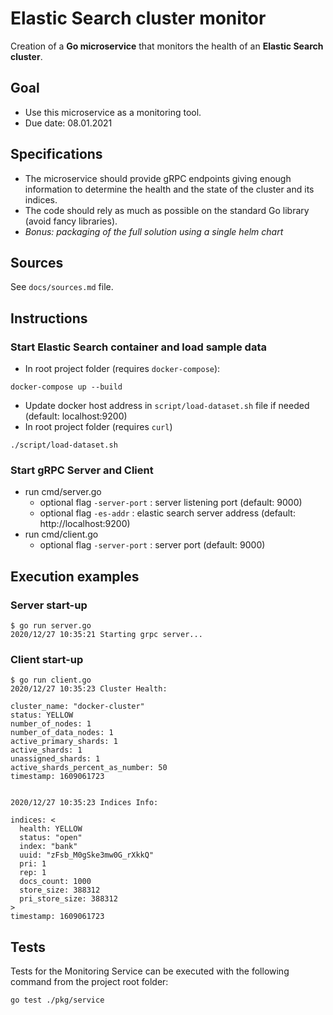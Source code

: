 # Elastic Search cluster monitor

Creation of a **Go microservice** that monitors the health of an **Elastic Search cluster**.

## Goal

- Use this microservice as a monitoring tool.
- Due date: 08.01.2021

## Specifications

- The microservice should provide gRPC endpoints giving enough information to determine the health and the state of the cluster and its indices.
- The code should rely as much as possible on the standard Go library (avoid fancy libraries).
- *Bonus: packaging of the full solution using a single helm chart*

## Sources

See `docs/sources.md` file.

## Instructions

### Start Elastic Search container and load sample data

- In root project folder (requires `docker-compose`):
```shell
docker-compose up --build
```
- Update docker host address in `script/load-dataset.sh` file if needed (default: localhost:9200)
- In root project folder (requires `curl`)
```shell
./script/load-dataset.sh
```

### Start gRPC Server and Client

- run cmd/server.go
    - optional flag `-server-port` : server listening port (default: 9000)
    - optional flag `-es-addr` : elastic search server address (default: http://localhost:9200)
- run cmd/client.go
    - optional flag `-server-port` : server port (default: 9000)
    
## Execution examples

### Server start-up
```shell
$ go run server.go
2020/12/27 10:35:21 Starting grpc server...
```
### Client start-up
```shell
$ go run client.go
2020/12/27 10:35:23 Cluster Health:

cluster_name: "docker-cluster"
status: YELLOW
number_of_nodes: 1
number_of_data_nodes: 1
active_primary_shards: 1
active_shards: 1
unassigned_shards: 1
active_shards_percent_as_number: 50
timestamp: 1609061723


2020/12/27 10:35:23 Indices Info:

indices: <
  health: YELLOW
  status: "open"
  index: "bank"
  uuid: "zFsb_M0gSke3mw0G_rXkkQ"
  pri: 1
  rep: 1
  docs_count: 1000
  store_size: 388312
  pri_store_size: 388312
>
timestamp: 1609061723
```

## Tests

Tests for the Monitoring Service can be executed with the following command from the project root folder:

```shell
go test ./pkg/service
```


